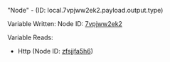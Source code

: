 "Node" - (ID: local.7vpjww2ek2.payload.output.type)

Variable Written:
Node ID: [7vpjww2ek2](../nodes/7vpjww2ek2.md)

Variable Reads:
* Http (Node ID: [zfsjjfa5h6](../nodes/zfsjjfa5h6.md))
